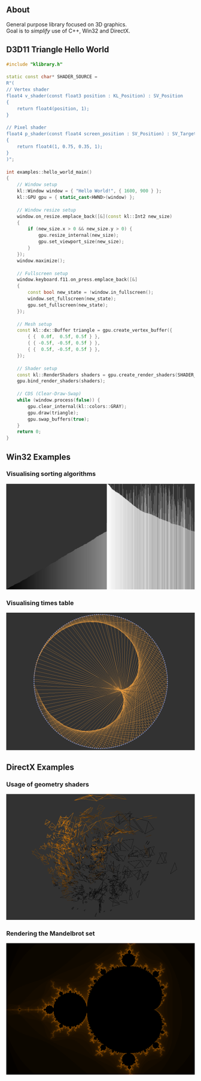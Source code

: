 ## About
General purpose library focused on 3D graphics.  
Goal is to *simplify* use of C++, Win32 and DirectX.  

## D3D11 Triangle Hello World
```cpp
#include "klibrary.h"

static const char* SHADER_SOURCE =
R"(
// Vertex shader
float4 v_shader(const float3 position : KL_Position) : SV_Position
{
    return float4(position, 1);
}

// Pixel shader
float4 p_shader(const float4 screen_position : SV_Position) : SV_Target
{
    return float4(1, 0.75, 0.35, 1);
}
)";

int examples::hello_world_main()
{
    // Window setup
    kl::Window window = { "Hello World!", { 1600, 900 } };
    kl::GPU gpu = { static_cast<HWND>(window) };

    // Window resize setup
    window.on_resize.emplace_back([&](const kl::Int2 new_size)
    {
        if (new_size.x > 0 && new_size.y > 0) {
            gpu.resize_internal(new_size);
            gpu.set_viewport_size(new_size);
        }
    });
    window.maximize();

    // Fullscreen setup
    window.keyboard.f11.on_press.emplace_back([&]
    {
        const bool new_state = !window.in_fullscreen();
        window.set_fullscreen(new_state);
        gpu.set_fullscreen(new_state);
    });

    // Mesh setup
    const kl::dx::Buffer triangle = gpu.create_vertex_buffer({
        { {  0.0f,  0.5f, 0.5f } },
        { { -0.5f, -0.5f, 0.5f } },
        { {  0.5f, -0.5f, 0.5f } },
    });
    
    // Shader setup
    const kl::RenderShaders shaders = gpu.create_render_shaders(SHADER_SOURCE);
    gpu.bind_render_shaders(shaders);

    // CDS (Clear-Draw-Swap)
    while (window.process(false)) {
        gpu.clear_internal(kl::colors::GRAY);
        gpu.draw(triangle);
        gpu.swap_buffers(true);
    }
    return 0;
}
```

## Win32 Examples
### Visualising sorting algorithms  
![](examples/screens/visual_sort.png)

### Visualising times table  
![](examples/screens/times_table.png)

## DirectX Examples
### Usage of geometry shaders  
![](examples/screens/geometry_shaders.png)

### Rendering the Mandelbrot set  
![](examples/screens/mandelbrot.png)
